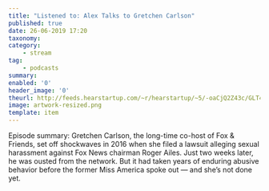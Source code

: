 ```yaml
---
title: "Listened to: Alex Talks to Gretchen Carlson"
published: true
date: 26-06-2019 17:20
taxonomy:
category:
	- stream
tag:
	- podcasts
summary:
enabled: '0'
header_image: '0'
theurl: http://feeds.hearstartup.com/~r/hearstartup/~5/-oaCjQ2Z43c/GLT4830224938.mp3
image: artwork-resized.png
template: item
---
```

 
Episode summary: Gretchen Carlson, the long-time co-host of Fox & Friends, set off shockwaves in 2016 when she filed a lawsuit alleging sexual harassment against Fox News chairman Roger Ailes. Just two weeks later, he was ousted from the network. But it had taken years of enduring abusive behavior before the former Miss America spoke out — and she’s not done yet.
